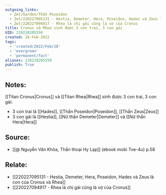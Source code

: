 ```yaml
---
outgoing_links:
  - Zet/Garden/Thần Poseidon
  - Zet/220227095131 - Hestia, Demeter, Hera, Poseidon, Hades và Zeus là con của Cronus và Rhea
  - Zet/220227094917 - Rhea là chị gái cũng là vợ của Cronus
title: Cronus và Rhea sinh được 3 con trai, 3 con gái
UID: 220228205550
created: 28-Feb-2022
tags:
  - 'created/2022/Feb/28'
  - 'evergreen'
  - 'permanent/fact'
aliases: 220228205550
publish: True
---
```

## Notes:
[[Titan Cronus|Cronus]] và [[Titan Rhea|Rhea]] sinh được 3 con trai, 3 con gái:

- 3 con trai là [[Hades]], [[Thần Poseidon|Poseidon]], [[Thần Zeus|Zeus]]
- 3 con gái là [[Hestia]], [[Nữ thần Demeter|Demeter]] và [[Nữ thần Hera|Hera]]

## Source:
- [[@ Nguyễn Văn Khỏa, Thần thoại Hy Lạp]] (ebook mobi Tve-4u) p.58

## Relate:
- [[220227095131 - Hestia, Demeter, Hera, Poseidon, Hades và Zeus là con của Cronus và Rhea]]
- [[220227094917 - Rhea là chị gái cũng là vợ của Cronus]]